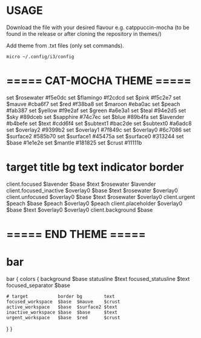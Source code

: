 # USAGE

Download the file with your desired flavour e.g. catppuccin-mocha (to be found in the release or after cloning the repository in themes/)

Add theme from .txt files (only set commands).

```
micro ~/.config/i3/config
```

# ===== CAT-MOCHA THEME =====

set $rosewater #f5e0dc
set $flamingo #f2cdcd
set $pink #f5c2e7
set $mauve #cba6f7
set $red #f38ba8
set $maroon #eba0ac
set $peach #fab387
set $yellow #f9e2af
set $green #a6e3a1
set $teal #94e2d5
set $sky #89dceb
set $sapphire #74c7ec
set $blue #89b4fa
set $lavender #b4befe
set $text #cdd6f4
set $subtext1 #bac2de
set $subtext0 #a6adc8
set $overlay2 #9399b2
set $overlay1 #7f849c
set $overlay0 #6c7086
set $surface2 #585b70
set $surface1 #45475a
set $surface0 #313244
set $base #1e1e2e
set $mantle #181825
set $crust #11111b

# target                 title     bg    text   indicator  border
client.focused           $lavender $base $text  $rosewater $lavender
client.focused_inactive  $overlay0 $base $text  $rosewater $overlay0
client.unfocused         $overlay0 $base $text  $rosewater $overlay0
client.urgent            $peach    $base $peach $overlay0  $peach
client.placeholder       $overlay0 $base $text  $overlay0  $overlay0
client.background        $base

# ===== END THEME =====

# bar
bar {
  colors {
    background         $base
    statusline         $text
    focused_statusline $text
    focused_separator  $base

    # target           border bg        text
    focused_workspace  $base  $mauve    $crust
    active_workspace   $base  $surface2 $text
    inactive_workspace $base  $base     $text
    urgent_workspace   $base  $red      $crust
  }
}